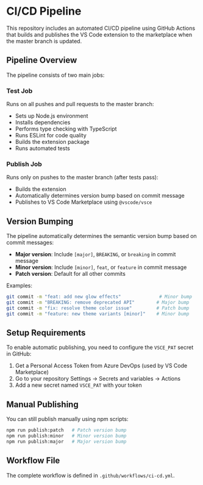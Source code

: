 # CI/CD Pipeline

This repository includes an automated CI/CD pipeline using GitHub Actions that builds and publishes the VS Code extension to the marketplace when the master branch is updated.

## Pipeline Overview

The pipeline consists of two main jobs:

### Test Job
Runs on all pushes and pull requests to the master branch:
- Sets up Node.js environment
- Installs dependencies 
- Performs type checking with TypeScript
- Runs ESLint for code quality
- Builds the extension package
- Runs automated tests

### Publish Job
Runs only on pushes to the master branch (after tests pass):
- Builds the extension
- Automatically determines version bump based on commit message
- Publishes to VS Code Marketplace using `@vscode/vsce`

## Version Bumping

The pipeline automatically determines the semantic version bump based on commit messages:

- **Major version**: Include `[major]`, `BREAKING`, or `breaking` in commit message
- **Minor version**: Include `[minor]`, `feat`, or `feature` in commit message  
- **Patch version**: Default for all other commits

Examples:
```bash
git commit -m "feat: add new glow effects"              # Minor bump
git commit -m "BREAKING: remove deprecated API"        # Major bump  
git commit -m "fix: resolve theme color issue"         # Patch bump
git commit -m "feature: new theme variants [minor]"    # Minor bump
```

## Setup Requirements

To enable automatic publishing, you need to configure the `VSCE_PAT` secret in GitHub:

1. Get a Personal Access Token from Azure DevOps (used by VS Code Marketplace)
2. Go to your repository Settings → Secrets and variables → Actions
3. Add a new secret named `VSCE_PAT` with your token

## Manual Publishing

You can still publish manually using npm scripts:

```bash
npm run publish:patch   # Patch version bump
npm run publish:minor   # Minor version bump  
npm run publish:major   # Major version bump
```

## Workflow File

The complete workflow is defined in `.github/workflows/ci-cd.yml`.